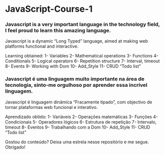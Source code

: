 # JavaScript-Course-1


### Javascript is a very important language in the technology field, I feel proud to learn this amazing language.

Javascript is a dynamic “Long Typed” language, aimed at making web platforms functional and interactive.

Learning obtained:
1- Variables
2- Mathematical operations
3- Functions
4- Conditionals
5- Logical operators
6- Repetition structure
7- Interval, timeout
8- Events
9- Working with Dom
10- Add_Style
11- CRUD “Todo list”

### Javascript é uma linguagem muito importante na área de tecnologia, sinto-me orgulhoso por aprender essa incrível linguagem.

Javascript é linguagem dinâmica “Fracamente tipado”, com objectivo de tornar plataformas web funcional e interativo.

Aprendizado obtido:
1- Variáveis 
2- Operações matemáticas 
3- Funções 
4- Condicionais
5- Operadores lógicos
6- Estrutura de repetição
7- Intervalo, timeout
8- Eventos
9- Trabalhando com a Dom
10- Add_Style
11- CRUD “Todo list”

Gostou do conteúdo? 
Deixa uma estrela nesse repositório e me segue.
Obrigado!
